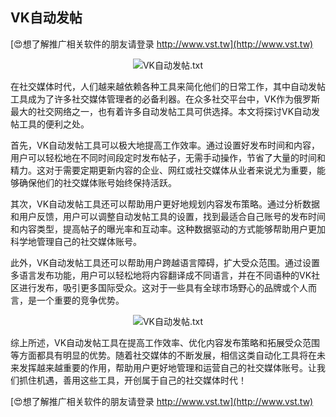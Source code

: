 ## **VK自动发帖**

[😍想了解推广相关软件的朋友请登录 http://www.vst.tw](http://www.vst.tw)

 <center><img src="https://vst.tw/MP4/tuiguang/png/8.png" alt="VK自动发帖.txt"></center>

在社交媒体时代，人们越来越依赖各种工具来简化他们的日常工作，其中自动发帖工具成为了许多社交媒体管理者的必备利器。在众多社交平台中，VK作为俄罗斯最大的社交网络之一，也有着许多自动发帖工具可供选择。本文将探讨VK自动发帖工具的便利之处。

首先，VK自动发帖工具可以极大地提高工作效率。通过设置好发布时间和内容，用户可以轻松地在不同时间段定时发布帖子，无需手动操作，节省了大量的时间和精力。这对于需要定期更新内容的企业、网红或社交媒体从业者来说尤为重要，能够确保他们的社交媒体账号始终保持活跃。

其次，VK自动发帖工具还可以帮助用户更好地规划内容发布策略。通过分析数据和用户反馈，用户可以调整自动发帖工具的设置，找到最适合自己账号的发布时间和内容类型，提高帖子的曝光率和互动率。这种数据驱动的方式能够帮助用户更加科学地管理自己的社交媒体账号。

此外，VK自动发帖工具还可以帮助用户跨越语言障碍，扩大受众范围。通过设置多语言发布功能，用户可以轻松地将内容翻译成不同语言，并在不同语种的VK社区进行发布，吸引更多国际受众。这对于一些具有全球市场野心的品牌或个人而言，是一个重要的竞争优势。

 <center><img src="https://vst.tw/MP4/tuiguang/png/1.png" alt="VK自动发帖.txt"></center>

综上所述，VK自动发帖工具在提高工作效率、优化内容发布策略和拓展受众范围等方面都具有明显的优势。随着社交媒体的不断发展，相信这类自动化工具将在未来发挥越来越重要的作用，帮助用户更好地管理和运营自己的社交媒体账号。让我们抓住机遇，善用这些工具，开创属于自己的社交媒体时代！

[😍想了解推广相关软件的朋友请登录 http://www.vst.tw](http://www.vst.tw)



